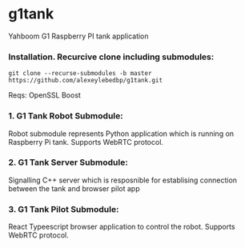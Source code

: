 # g1tank
Yahboom G1 Raspberry PI tank application


### Installation. Recurcive clone including submodules:
```
git clone --recurse-submodules -b master https://github.com/alexeylebedbp/g1tank.git
```

Reqs:
OpenSSL
Boost

### 1. G1 Tank Robot Submodule:
Robot submodule represents Python application which is running on Raspberry Pi tank. Supports WebRTC protocol.

### 2. G1 Tank Server Submodule:
Signalling C++ server which is resposnible for establising connection between the tank and browser pilot app

### 3. G1 Tank Pilot Submodule:
React Typeescript browser application to control the robot. Supports WebRTC protocol.
